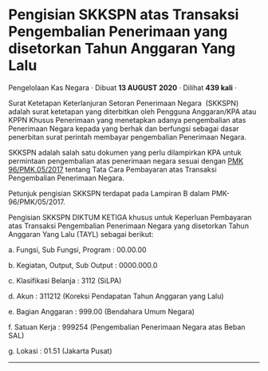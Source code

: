 Pengisian SKKSPN atas Transaksi Pengembalian Penerimaan yang disetorkan Tahun Anggaran Yang Lalu
================================================================================================

Pengelolaan Kas Negara · Dibuat **13 AUGUST 2020** · Dilihat **439 kali** ·

Surat Ketetapan Keterlanjuran Setoran Penerimaan Negara  (SKKSPN) adalah surat ketetapan yang diterbitkan oleh Pengguna Anggaran/KPA atau KPPN Khusus Penerimaan yang menetapkan adanya pengembalian atas Penerimaan Negara kepada yang berhak dan berfungsi sebagai dasar penerbitan surat perintah membayar pengembalian Penerimaan Negara. 

SKKSPN adalah salah satu dokumen yang perlu dilampirkan KPA untuk permintaan pengembalian atas penerimaan negara sesuai dengan [PMK 96/PMK.05/2017](https://treasurypedia.kemenkeu.go.id/search/peraturan/NWp3eTBhRS9TSitHT1RuSlJqemVpdz09) tentang Tata Cara Pembayaran atas Transaksi Pengembalian Penerimaan Negara.

Petunjuk pengisian SKKSPN terdapat pada Lampiran B dalam PMK-96/PMK/05/2017.

Pengisian SKKSPN DIKTUM KETIGA khusus untuk Keperluan Pembayaran atas Transaksi Pengembalian Penerimaan Negara yang disetorkan Tahun Anggaran Yang Lalu (TAYL) sebagai berikut:

a. Fungsi, Sub Fungsi, Program : 00.00.00

b. Kegiatan, Output, Sub Output : 0000.000.0

c. Klasifikasi Belanja : 3112 (SiLPA)

d. Akun : 311212 (Koreksi Pendapatan Tahun Anggaran yang Lalu)

e. Bagian Anggaran : 999.00 (Bendahara Umum Negara)

f. Satuan Kerja : 999254 (Pengembalian Penerimaan Negara atas Beban SAL)

g. Lokasi : 01.51 (Jakarta Pusat)    

  

  
  
  

* * *